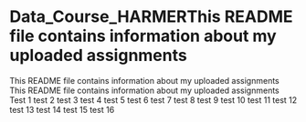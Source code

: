 # Data_Course_HARMERThis README file contains information about my uploaded assignments
This README file contains information about my uploaded assignments
This README file contains information about my uploaded assignments
Test 1
test 2
test 3 
test 4 
test 5
test 6
test 7
test 8
test 9
test 10
test 11
test 12
test 13
test 14
 test 15
test 16
